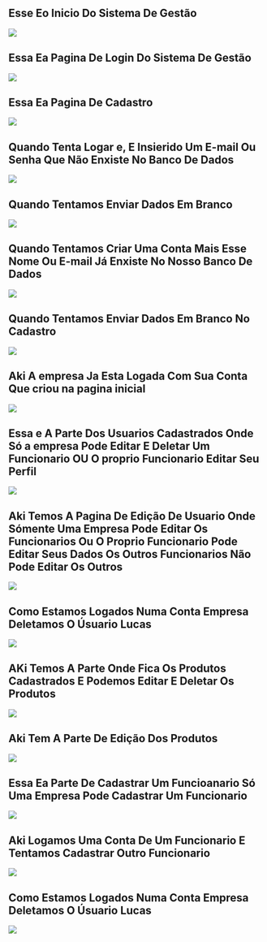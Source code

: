 ## Esse Eo Inicio Do Sistema De Gestão

<div>
    <img src="https://user-images.githubusercontent.com/89710467/138160382-006142d8-90d1-4334-9a5b-44d558b3eba3.png" />
</div>



## Essa Ea Pagina De Login Do Sistema De Gestão

<div>
    <img src="https://user-images.githubusercontent.com/89710467/138163721-3bcac402-b9bc-43f0-94df-80af8e2c499d.png" />
</div>


## Essa Ea Pagina De Cadastro

<div>
    <img src="https://user-images.githubusercontent.com/89710467/138163944-eebd4b28-0bab-4658-8525-2953cc8b0482.png" />
</div>


## Quando Tenta Logar e,  E Insierido Um E-mail Ou Senha Que Não Enxiste No Banco De Dados

<div>
    <img src="https://user-images.githubusercontent.com/89710467/138167083-f8ba0737-d35d-4008-8793-fa79d8d0fae8.png" />
</div>

## Quando Tentamos Enviar Dados Em Branco

<div>
    <img src="https://user-images.githubusercontent.com/89710467/138167541-f0540f26-3250-43c5-8e99-9eed6d808044.png" />
</div>


## Quando Tentamos Criar Uma Conta Mais Esse Nome Ou E-mail Já Enxiste No Nosso Banco De Dados

<div>
    <img src="https://user-images.githubusercontent.com/89710467/138167858-a558ea43-5014-4f58-bbf5-d0e479261a27.png" />
</div>




## Quando Tentamos Enviar Dados Em Branco No Cadastro

<div>
    <img src="https://user-images.githubusercontent.com/89710467/138168211-f739a5e1-9893-46f4-9f97-5f2721b92fcb.png" />
</div>


## Aki A empresa Ja Esta Logada Com Sua Conta Que criou na pagina inicial

<div>
    <img src="https://user-images.githubusercontent.com/89710467/138164468-f13803da-1379-41c2-914f-c2595e1155ef.png" />
</div>

## Essa e A Parte Dos Usuarios Cadastrados Onde Só a empresa Pode Editar E Deletar Um Funcionario OU O proprio Funcionario Editar Seu Perfil

<div>
    <img src="https://user-images.githubusercontent.com/89710467/138164827-3645e972-d955-4146-a91e-d2de4b7e7129.png" />
</div>



## Aki Temos A Pagina De Edição De Usuario Onde Sómente Uma Empresa Pode Editar Os Funcionarios Ou O Proprio Funcionario Pode Editar Seus Dados Os Outros Funcionarios Não Pode Editar Os Outros

<div>
    <img src="https://user-images.githubusercontent.com/89710467/138168555-18a1e7e7-de9b-4a8f-a1f9-42681af6e5ee.png" />
</div>


## Como Estamos Logados Numa Conta Empresa Deletamos O Úsuario Lucas

<div>
    <img src="https://user-images.githubusercontent.com/89710467/138168870-27f4ef47-27ff-431f-aabe-33272d5358bc.png" />
</div>


## AKi Temos A Parte Onde Fica Os Produtos Cadastrados E Podemos Editar E Deletar Os Produtos 

<div>
    <img src="https://user-images.githubusercontent.com/89710467/138170376-4b42ad4a-dd87-42ce-a0b3-3fd39dae0889.png" />
</div>

## Aki Tem A Parte De Edição Dos Produtos

<div>
    <img src="https://user-images.githubusercontent.com/89710467/138170578-df0057fe-7332-4623-8642-32fd7732a1fe.png" />
</div>


## Essa Ea Parte De Cadastrar Um Funcioanario Só Uma Empresa Pode Cadastrar Um Funcionario

<div>
    <img src="https://user-images.githubusercontent.com/89710467/138170753-67f9a17d-bf64-403d-a093-6734a0bc687e.png" />
</div>

## Aki Logamos Uma Conta De Um Funcionario E Tentamos Cadastrar Outro Funcionario

<div>
    <img src="https://user-images.githubusercontent.com/89710467/138171731-c44969db-3b34-4ecf-aa6b-75c8bf2e8e1a.png" />
</div>


## Como Estamos Logados Numa Conta Empresa Deletamos O Úsuario Lucas

<div>
    <img src="https://user-images.githubusercontent.com/89710467/138168870-27f4ef47-27ff-431f-aabe-33272d5358bc.png" />
</div>








